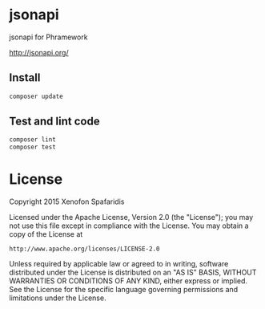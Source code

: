 jsonapi
==
jsonapi for Phramework

http://jsonapi.org/

## Install
```bash
composer update
```

## Test and lint code
```bash
composer lint
composer test
```

License
=======
Copyright 2015 Xenofon Spafaridis

Licensed under the Apache License, Version 2.0 (the "License");
you may not use this file except in compliance with the License.
You may obtain a copy of the License at

    http://www.apache.org/licenses/LICENSE-2.0

Unless required by applicable law or agreed to in writing, software
distributed under the License is distributed on an "AS IS" BASIS,
WITHOUT WARRANTIES OR CONDITIONS OF ANY KIND, either express or implied.
See the License for the specific language governing permissions and
limitations under the License.
